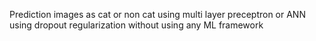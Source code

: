 Prediction images as cat or non cat using multi layer preceptron or ANN using dropout regularization without using any ML framework
